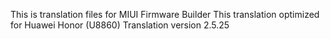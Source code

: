 This is translation files for MIUI Firmware Builder
This translation optimized for Huawei Honor (U8860)
Translation version 2.5.25